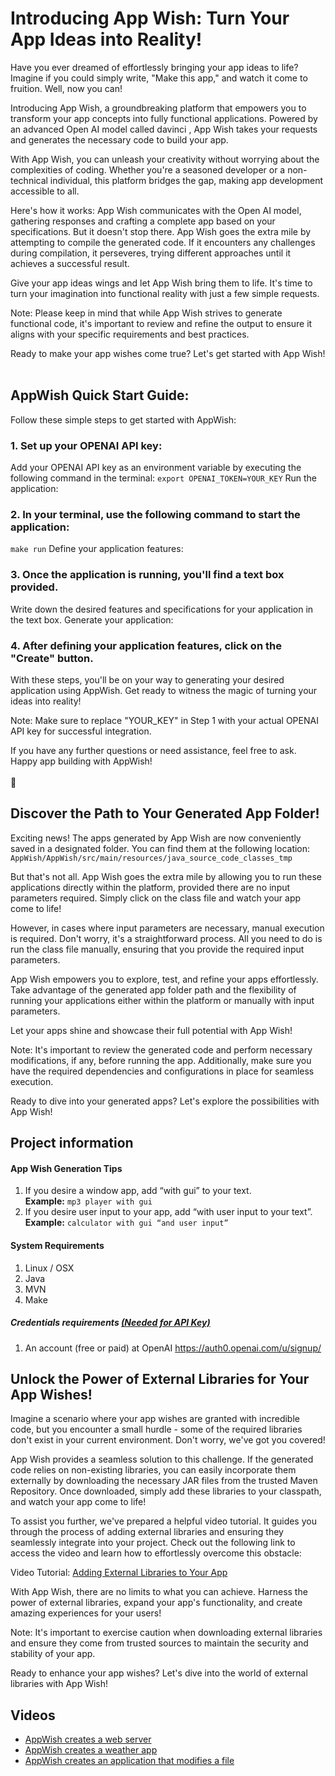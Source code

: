 # Introducing App Wish: Turn Your App Ideas into Reality!

Have you ever dreamed of effortlessly bringing your app ideas to life? Imagine if you could simply write, "Make this app," and watch it come to fruition. Well, now you can!

Introducing App Wish, a groundbreaking platform that empowers you to transform your app concepts into fully functional applications. Powered by an advanced Open AI model called davinci  , App Wish takes your requests and generates the necessary code to build your app.

With App Wish, you can unleash your creativity without worrying about the complexities of coding. Whether you're a seasoned developer or a non-technical individual, this platform bridges the gap, making app development accessible to all.

Here's how it works: App Wish communicates with the Open AI model, gathering responses and crafting a complete app based on your specifications. But it doesn't stop there. App Wish goes the extra mile by attempting to compile the generated code. If it encounters any challenges during compilation, it perseveres, trying different approaches until it achieves a successful result.
 
 Give your app ideas wings and let App Wish bring them to life. It's time to turn your imagination into functional reality with just a few simple requests.

Note: Please keep in mind that while App Wish strives to generate functional code, it's important to review and refine the output to ensure it aligns with your specific requirements and best practices.

Ready to make your app wishes come true? Let's get started with App Wish!
<br/><br/>

## AppWish Quick Start Guide:
Follow these simple steps to get started with AppWish:

### 1. Set up your OPENAI API key:

Add your OPENAI API key as an environment variable by executing the following command in the terminal:
```export OPENAI_TOKEN=YOUR_KEY```
Run the application:

### 2. In your terminal, use the following command to start the application:
```make run```
Define your application features:

### 3. Once the application is running, you'll find a text box provided.
Write down the desired features and specifications for your application in the text box.
Generate your application:

### 4. After defining your application features, click on the "Create" button.
With these steps, you'll be on your way to generating your desired application using AppWish. Get ready to witness the magic of turning your ideas into reality!

Note: Make sure to replace "YOUR_KEY" in Step 1 with your actual OPENAI API key for successful integration.

If you have any further questions or need assistance, feel free to ask. Happy app building with AppWish!
<br/><br/>:penguin:


## Discover the Path to Your Generated App Folder!
Exciting news! The apps generated by App Wish are now conveniently saved in a designated folder. You can find them at the following location: 
```AppWish/AppWish/src/main/resources/java_source_code_classes_tmp```

But that's not all. App Wish goes the extra mile by allowing you to run these applications directly within the platform, provided there are no input parameters required. Simply click on the class file and watch your app come to life!

However, in cases where input parameters are necessary, manual execution is required. Don't worry, it's a straightforward process. All you need to do is run the class file manually, ensuring that you provide the required input parameters.

App Wish empowers you to explore, test, and refine your apps effortlessly. Take advantage of the generated app folder path and the flexibility of running your applications either within the platform or manually with input parameters.

Let your apps shine and showcase their full potential with App Wish!

Note: It's important to review the generated code and perform necessary modifications, if any, before running the app. Additionally, make sure you have the required dependencies and configurations in place for seamless execution.

Ready to dive into your generated apps? Let's explore the possibilities with App Wish!

## Project information

#### App Wish Generation Tips
1.	If you desire a window app, add “with gui” to your text. \
      <b>Example:</b>  ```mp3 player with gui```
2.	If you desire user input to your app, add “with user input to your text”. \
      <b>Example:</b>  ```calculator with gui “and user input”```


#### System Requirements
1.	Linux / OSX
2.	Java
3.	MVN
4.    Make



##### Credentials requirements  <u>(Needed for API Key)</u>

1. An account (free or paid) at OpenAI https://auth0.openai.com/u/signup/


## Unlock the Power of External Libraries for Your App Wishes!
Imagine a scenario where your app wishes are granted with incredible code, but you encounter a small hurdle - some of the required libraries don't exist in your current environment. Don't worry, we've got you covered!

App Wish provides a seamless solution to this challenge. If the generated code relies on non-existing libraries, you can easily incorporate them externally by downloading the necessary JAR files from the trusted Maven Repository. Once downloaded, simply add these libraries to your classpath, and watch your app come to life!

To assist you further, we've prepared a helpful video tutorial. It guides you through the process of adding external libraries and ensuring they seamlessly integrate into your project. Check out the following link to access the video and learn how to effortlessly overcome this obstacle:

Video Tutorial: [Adding External Libraries to Your App](https://www.youtube.com/watch?v=OYyVXv03h4o)

With App Wish, there are no limits to what you can achieve. Harness the power of external libraries, expand your app's functionality, and create amazing experiences for your users!

Note: It's important to exercise caution when downloading external libraries and ensure they come from trusted sources to maintain the security and stability of your app.

Ready to enhance your app wishes? Let's dive into the world of external libraries with App Wish!

## Videos

* [AppWish creates a web server](https://youtu.be/szhi6pNPFSw)
* [AppWish creates a weather app](https://www.youtube.com/watch?v=giuntcnoPR8)
* [AppWish creates an application that modifies a file](https://www.youtube.com/watch?v=LvBkAZHOgOA)




